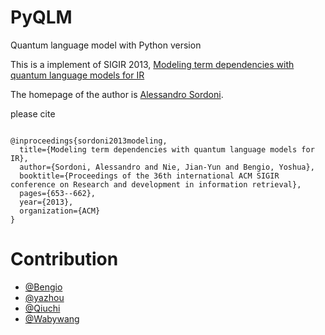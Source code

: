 # PyQLM
Quantum language model with Python version

This is a implement of SIGIR 2013,  [Modeling term dependencies with quantum language models for IR](https://dl.acm.org/citation.cfm?id=2484098)


The homepage of the author is [Alessandro Sordoni](https://www.microsoft.com/en-us/research/people/alsordon/). 

please cite 
<pre><code>
@inproceedings{sordoni2013modeling,
  title={Modeling term dependencies with quantum language models for IR},
  author={Sordoni, Alessandro and Nie, Jian-Yun and Bengio, Yoshua},
  booktitle={Proceedings of the 36th international ACM SIGIR conference on Research and development in information retrieval},
  pages={653--662},
  year={2013},
  organization={ACM}
}
</code></pre> 



# Contribution
-	[@Bengio](https://github.com/Ameoi)
-	[@yazhou](http://cs.tju.edu.cn/faculty/dsong/yazhouzhang.html)
-	[@Qiuchi](http://www.quartz-itn.eu/people/esr/esr-1)
-	[@Wabywang](https://github.com/Wabyking)
